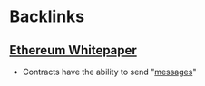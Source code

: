 
# Backlinks
## [Ethereum Whitepaper](<Ethereum Whitepaper.md>)
- Contracts have the ability to send "[messages](<messages.md>)"

